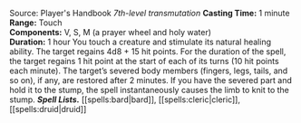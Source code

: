 Source: Player's Handbook
*7th-level transmutation*
**Casting Time:** 1 minute  
**Range:** Touch  
**Components:** V, S, M (a prayer wheel and holy water)  
**Duration:** 1 hour
You touch a creature and stimulate its natural healing ability. The target regains 4d8 + 15 hit points. For the duration of the spell, the target regains 1 hit point at the start of each of its turns (10 hit points each minute).
The target’s severed body members (fingers, legs, tails, and so on), if any, are restored after 2 minutes. If you have the severed part and hold it to the stump, the spell instantaneously causes the limb to knit to the stump.
***Spell Lists.*** [[spells:bard|bard]], [[spells:cleric|cleric]], [[spells:druid|druid]]